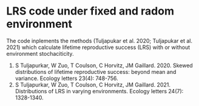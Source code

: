 # LRS code under fixed and radom environment
The code inplements the methods (Tuljapukar et al. 2020; Tuljapukar et al. 2021) which calculate lifetime reproductive success (LRS) with or without environment stochaciticity. 

1. S Tuljapurkar, W Zuo, T Coulson, C Horvitz, JM Gaillard. 2020. Skewed distributions of lifetime reproductive success: beyond mean and variance. Ecology letters 23(4): 748-756.
2. S Tuljapurkar, W Zuo, T Coulson, C Horvitz, JM Gaillard. 2021. Distributions of LRS in varying environments. Ecology letters 24(7): 1328-1340.


